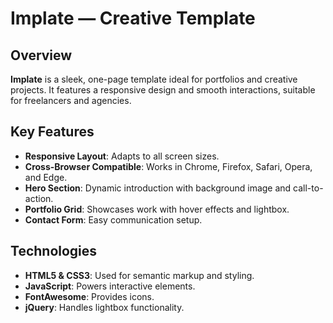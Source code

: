 # Implate — Creative Template

## Overview

**Implate** is a sleek, one-page template ideal for portfolios and creative projects. It features a responsive design and smooth interactions, suitable for freelancers and agencies.

## Key Features

- **Responsive Layout**: Adapts to all screen sizes.
- **Cross-Browser Compatible**: Works in Chrome, Firefox, Safari, Opera, and Edge.
- **Hero Section**: Dynamic introduction with background image and call-to-action.
- **Portfolio Grid**: Showcases work with hover effects and lightbox.
- **Contact Form**: Easy communication setup.

## Technologies

- **HTML5 & CSS3**: Used for semantic markup and styling.
- **JavaScript**: Powers interactive elements.
- **FontAwesome**: Provides icons.
- **jQuery**: Handles lightbox functionality.
